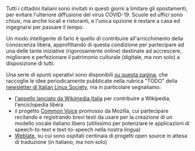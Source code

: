 <!--
.. title: #RestiamoACasa
.. slug: restiamoacasa
.. date: 2020-03-13 00:00:00
.. tags: 
.. category: 
.. link: 
.. description: 
.. type: text
.. image_copy: 
.. previewimage:
-->


Tutti i cittadini italiani sono invitati in questi giorni a limitare gli spostamenti, per evitare l'ulteriore diffusione del virus COVID-19. Scuole ed uffici sono chiusi, ma anche locali e ristoranti, e l'unica opzione è restare a casa ed ingegnarsi per passare il tempo.

<!-- TEASER_END -->

Un modo intelligente di farlo è quello di contribuire all'arricchimento della conoscenza libera, approfittando di questa condizione per partecipare ad una delle tante iniziative (rigorosamente online) destinate ad accrescere, migliorare e perfezionare il patrimonio culturale (digitale, ma non solo) a disposizione di tutti.

Una serie di spunti operativi sono disponibili <a href="https://www.linux.it/todo">su questa pagina</a>, che raccoglie le idee periodicamente pubblicate nella rubrica "TODO" della <a href="/newsletter">newsletter di Italian Linux Society</a>, ma in particolare segnaliamo:

<ul>
<li><a rel="nofollow" href="https://www.wikimedia.it/una-maratona-di-scrittura-per-litalia-la-comunita-di-wikipedia-si-attiva/">l'appello lanciato da Wikimedia Italia</a> per contribuire a Wikipedia, l'enciclopedia libera</li>
<li>il progetto <a rel="nofollow" href="https://voice.mozilla.org/it">Common Voice</a> promosso da Mozilla, cui partecipare recitando e registrando brevi testi da usare per la creazione di un modello vocale italiano libero (utilissimo per potenziare le applicazioni di speech-to-text e text-to-speech nella nostra lingua)</li>
<li><a rel="nofollow" href="https://hosted.weblate.org/projects/">Weblate</a>, su cui sono ospitati centinaia di progetti open source in attesa di traduzione (in italiano, ma non solo)</li>
</ul>